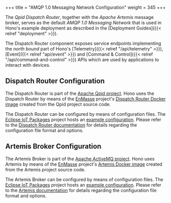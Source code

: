 +++
title = "AMQP 1.0 Messaging Network Configuration"
weight = 345
+++

The *Qpid Dispatch Router*, together with the *Apache Artemis* message broker, serves as the default *AMQP 1.0
Messaging Network* that is used in Hono's example deployment as described in the
[Deployment Guides]({{< relref "deployment" >}}).
<!--more-->

The Dispatch Router component exposes service endpoints implementing the *north bound* part of Hono's
[Telemetry]({{< relref "/api/telemetry" >}}), [Event]({{< relref "api/event" >}}) and
[Command & Control]({{< relref "/api/command-and-control" >}}) APIs which are used by applications to interact
with devices.


## Dispatch Router Configuration

The Dispatch Router is part of the [Apache Qpid project](https://qpid.apache.org). Hono uses the Dispatch Router by
means of the [EnMasse](https://enmasseproject.github.io) project's
[Dispatch Router Docker image](https://quay.io/repository/enmasse/qdrouterd-base) created from the Qpid project
source code.

The Dispatch Router can be configured by means of configuration files.
The [Eclipse IoT Packages](https://www.eclipse.org/packages/) project hosts an
[example configuration](https://github.com/eclipse/packages/blob/master/charts/hono/config/router/qdrouterd.json).
Please refer to the [Dispatch Router documentation](https://qpid.apache.org/components/dispatch-router/index.html)
for details regarding the configuration file format and options.

## Artemis Broker Configuration

The Artemis Broker is part of the [Apache ActiveMQ project](https://activemq.apache.org). Hono uses Artemis by means
of the [EnMasse](https://enmasseproject.github.io) project's
[Artemis Docker image](https://hub.docker.com/r/enmasseproject/activemq-artemis) created from the Artemis project
source code.

The Artemis Broker can be configured by means of configuration files.
The [Eclipse IoT Packages](https://www.eclipse.org/packages/) project hosts an
[example configuration](https://github.com/eclipse/packages/blob/master/charts/hono/config/artemis/broker.xml).
Please refer to the [Artemis documentation](https://activemq.apache.org/components/artemis/documentation/) for details
regarding the configuration file format and options.
